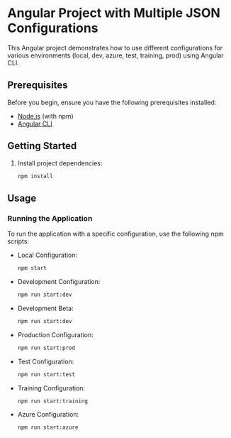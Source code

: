 
# Angular Project with Multiple JSON Configurations

This Angular project demonstrates how to use different configurations for various environments (local, dev, azure, test, training, prod) using Angular CLI.

## Prerequisites

Before you begin, ensure you have the following prerequisites installed:

- [Node.js](https://nodejs.org/) (with npm)
- [Angular CLI](https://angular.io/cli)

## Getting Started

1. Install project dependencies:

    ```bash
    npm install
    ```

## Usage

### Running the Application

To run the application with a specific configuration, use the following npm scripts:

- Local Configuration: 

    ```bash
    npm start
    ```

- Development Configuration:

    ```bash
    npm run start:dev
    ```

- Development Beta:

    ```bash
    npm run start:dev
    ```

- Production Configuration:

    ```bash
    npm run start:prod
    ```

- Test Configuration:

    ```bash
    npm run start:test
    ```

- Training Configuration:

    ```bash
    npm run start:training
    ```

- Azure Configuration:

    ```bash
    npm run start:azure
    ```
